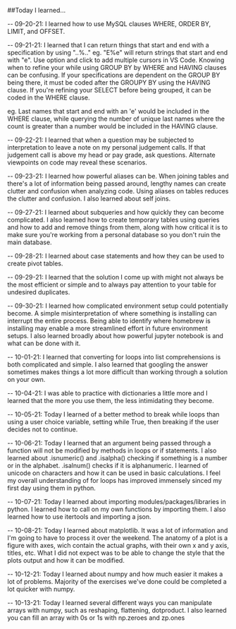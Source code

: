 ##Today I learned...

-- 09-20-21: 
I learned how to use MySQL clauses WHERE, ORDER BY, LIMIT, and OFFSET.

-- 09-21-21: 
I learned that I can return things that start and end with a specification by using "..%.." eg. "E%e" will return strings that start and end with "e". Use option and click to add multiple cursors in VS Code. 
Knowing when to refine your while using GROUP BY by WHERE and HAVING clauses can be confusing. If your specifications are dependent on the GROUP BY being there, it must be coded after the GROUPY BY using the HAVING clause. If you're refining your SELECT before being grouped, it can be coded in the WHERE clause.

eg. Last names that start and end with an 'e' would be included in the WHERE clause, while querying the number of unique last names where the count is greater than a number would be included in the HAVING clause.

-- 09-22-21:
I learned that when a question may be subjected to interpretation to leave a note on my personal judgement calls. If that judgement call is above my head or pay grade, ask questions. Alternate viewpoints on code may reveal these scenarios.

-- 09-23-21:
I learned how powerful aliases can be. When joining tables and there's a lot of information being passed around, lengthy names can create clutter and confusion when analyzing code. Using aliases on tables reduces the clutter and confusion. I also learned about self joins.

-- 09-27-21:
I learned about subqueries and how quickly they can become complicated. I also learned how to create temporary tables using queries and how to add and remove things from them, along with how critical it is to make sure you're working from a personal database so you don't ruin the main database.

-- 09-28-21:
I learned about case statements and how they can be used to create pivot tables.

-- 09-29-21:
I learned that the solution I come up with might not always be the most efficient or simple and to always pay attention to your table for undesired duplicates.

-- 09-30-21:
I learned how complicated environment setup could potentially become. A simple misinterpretation of where something is installing can interrupt the entire process. Being able to identify where homebrew is installing may enable a more streamlined effort in future environment setups. I also learned broadly about how powerful jupyter notebook is and what can be done with it.

-- 10-01-21:
I learned that converting for loops into list comprehensions is both complicated and simple. I also learned that googling the answer sometimes makes things a lot more difficult than working through a solution on your own.

-- 10-04-21:
I was able to practice with dictionaries a little more and I learned that the more you use them, the less intimidating they become.

-- 10-05-21:
Today I learned of a better method to break while loops than using a user choice variable, setting while True, then breaking if the user decides not to continue.

-- 10-06-21:
Today I learned that an argument being passed through a function will not be modified by methods in loops or if statements. I also learned about .isnumeric() and .isalpha() checking if something is a number or in the alphabet. .isalnum() checks if it is alphanumeric. I learned of unicode on characters and how it can be used in basic calculations. I feel my overall understanding of for loops has improved immensely sinced my first day using them in python.

-- 10-07-21:
Today I learned about importing modules/packages/libraries in python. I learned how to call on my own functions by importing them. I also learned how to use itertools and importing a json.

-- 10-08-21:
Today I learned about matplotlib. It was a lot of information and I'm going to have to process it over the weekend. The anatomy of a plot is a figure with axes, wich contain the actual graphs, with their own x and y axis, titles, etc. What I did not expect was to be able to change the style that the plots output and how it can be modified.

-- 10-12-21:
Today I learned about numpy and how much easier it makes a lot of problems. Majority of the exercises we've done could be completed a lot quicker with numpy.

-- 10-13-21:
Today I learned several different ways you can manipulate arrays with numpy, such as reshaping, flattening, dotproduct. I also learned you can fill an array with 0s or 1s with np.zeroes and zp.ones